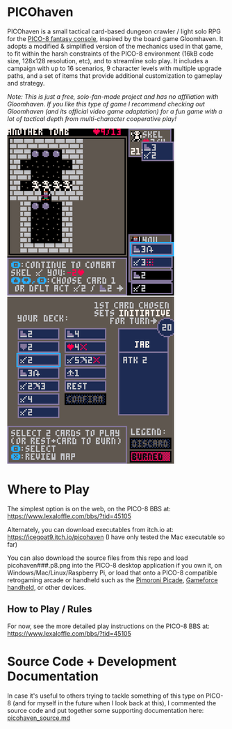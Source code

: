 # PICOhaven

PICOhaven is a small tactical card-based dungeon crawler / light solo RPG for the [PICO-8 fantasy console](https://www.lexaloffle.com/pico-8.php), inspired by the board game Gloomhaven. It adopts a modified & simplified version of the mechanics used in that game, to fit within the harsh constraints of the PICO-8 environment (16kB code size, 128x128 resolution, etc), and to streamline solo play. It includes a campaign with up to 16 scenarios, 9 character levels with multiple upgrade paths, and a set of items that provide additional customization to gameplay and strategy.

*Note: This is just a free, solo-fan-made project and has no affiliation with Gloomhaven. If you like this type of game I recommend checking out Gloomhaven (and its official video game adaptation) for a fun game with a lot of tactical depth from multi-character cooperative play!*

![animated gif](picohaven100_19.gif)
![animated gif](picohaven100_15.gif)

# Where to Play

The simplest option is on the web, on the PICO-8 BBS at: https://www.lexaloffle.com/bbs/?tid=45105

Alternately, you can download executables from itch.io at: https://icegoat9.itch.io/picohaven (I have only tested the Mac executable so far)

You can also download the source files from this repo and load picohaven###.p8.png into the PICO-8 desktop application if you own it, on Windows/Mac/Linux/Raspberry Pi, or load that onto a PICO-8 compatible retrogaming arcade or handheld such as the [Pimoroni Picade](https://shop.pimoroni.com/products/picade), [Gameforce handheld](https://gameforce.fun/products/gameforce-handheld), or other devices.

## How to Play / Rules

For now, see the more detailed play instructions on the PICO-8 BBS at: https://www.lexaloffle.com/bbs/?tid=45105

# Source Code + Development Documentation

In case it's useful to others trying to tackle something of this type on PICO-8 (and for myself in the future when I look back at this), I commented the source code and put together some supporting documentation here: [picohaven_source.md](picohaven_source.md)
